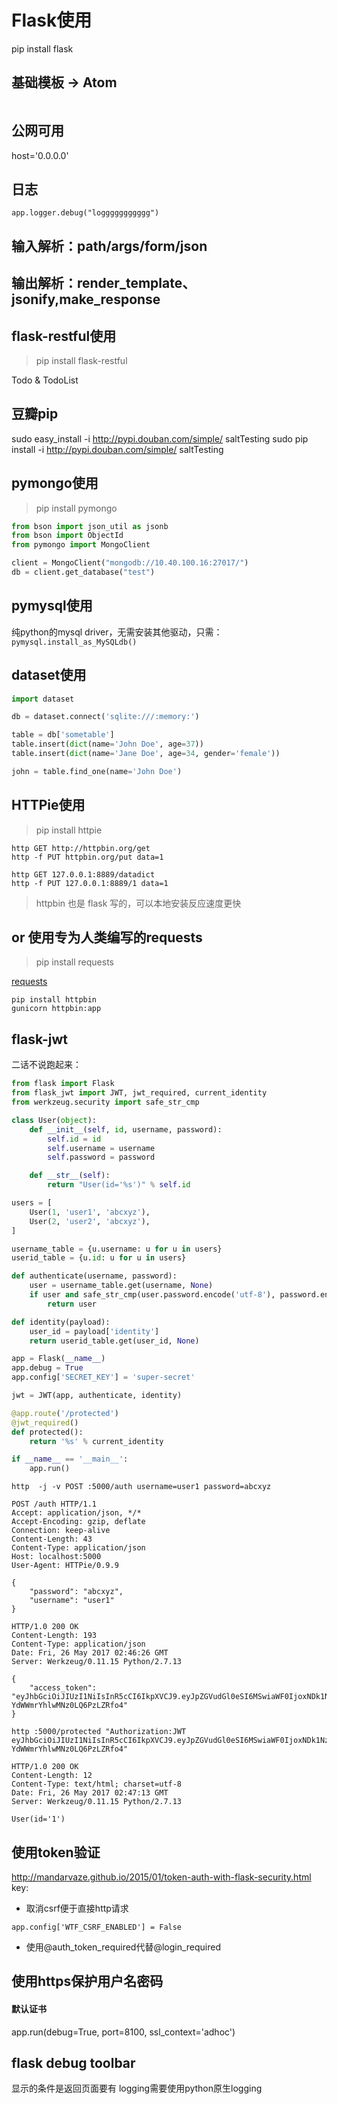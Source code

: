 
# Flask使用
pip install flask
## 基础模板 -> Atom
```
```
## 公网可用
host='0.0.0.0'
## 日志
```pythonstub
app.logger.debug("loggggggggggg")
```
## 输入解析：path/args/form/json


## 输出解析：render_template、jsonify,make_response


## flask-restful使用
> pip install flask-restful

Todo & TodoList
## 豆瓣pip
sudo easy_install -i http://pypi.douban.com/simple/ saltTesting
sudo pip install -i http://pypi.douban.com/simple/ saltTesting


## pymongo使用
> pip install pymongo

```python
from bson import json_util as jsonb
from bson import ObjectId
from pymongo import MongoClient

client = MongoClient("mongodb://10.40.100.16:27017/")
db = client.get_database("test")
```
## pymysql使用
纯python的mysql driver，无需安装其他驱动，只需：
`
pymysql.install_as_MySQLdb()
`
## dataset使用
```python
import dataset

db = dataset.connect('sqlite:///:memory:')

table = db['sometable']
table.insert(dict(name='John Doe', age=37))
table.insert(dict(name='Jane Doe', age=34, gender='female'))

john = table.find_one(name='John Doe')
```

## HTTPie使用
> pip install httpie

```
http GET http://httpbin.org/get
http -f PUT httpbin.org/put data=1

http GET 127.0.0.1:8889/datadict
http -f PUT 127.0.0.1:8889/1 data=1
```

> httpbin 也是 flask 写的，可以本地安装反应速度更快

## or 使用专为人类编写的requests
> pip install requests

[requests](http://docs.python-requests.org/zh_CN/latest/user/quickstart.html)



```text
pip install httpbin
gunicorn httpbin:app
```

## flask-jwt
二话不说跑起来：
```python
from flask import Flask
from flask_jwt import JWT, jwt_required, current_identity
from werkzeug.security import safe_str_cmp

class User(object):
    def __init__(self, id, username, password):
        self.id = id
        self.username = username
        self.password = password

    def __str__(self):
        return "User(id='%s')" % self.id

users = [
    User(1, 'user1', 'abcxyz'),
    User(2, 'user2', 'abcxyz'),
]

username_table = {u.username: u for u in users}
userid_table = {u.id: u for u in users}

def authenticate(username, password):
    user = username_table.get(username, None)
    if user and safe_str_cmp(user.password.encode('utf-8'), password.encode('utf-8')):
        return user

def identity(payload):
    user_id = payload['identity']
    return userid_table.get(user_id, None)

app = Flask(__name__)
app.debug = True
app.config['SECRET_KEY'] = 'super-secret'

jwt = JWT(app, authenticate, identity)

@app.route('/protected')
@jwt_required()
def protected():
    return '%s' % current_identity

if __name__ == '__main__':
    app.run()
```



```
http  -j -v POST :5000/auth username=user1 password=abcxyz
```

```
POST /auth HTTP/1.1
Accept: application/json, */*
Accept-Encoding: gzip, deflate
Connection: keep-alive
Content-Length: 43
Content-Type: application/json
Host: localhost:5000
User-Agent: HTTPie/0.9.9

{
    "password": "abcxyz",
    "username": "user1"
}

HTTP/1.0 200 OK
Content-Length: 193
Content-Type: application/json
Date: Fri, 26 May 2017 02:46:26 GMT
Server: Werkzeug/0.11.15 Python/2.7.13

{
    "access_token": "eyJhbGciOiJIUzI1NiIsInR5cCI6IkpXVCJ9.eyJpZGVudGl0eSI6MSwiaWF0IjoxNDk1NzY2Nzg2LCJuYmYiOjE0OTU3NjY3ODYsImV4cCI6MTQ5NTc2NzA4Nn0.4ZiutuoN39vLoJ6gt-YdWWmrYhlwMNz0LQ6PzLZRfo4"
}

```



```
http :5000/protected "Authorization:JWT eyJhbGciOiJIUzI1NiIsInR5cCI6IkpXVCJ9.eyJpZGVudGl0eSI6MSwiaWF0IjoxNDk1NzY2Nzg2LCJuYmYiOjE0OTU3NjY3ODYsImV4cCI6MTQ5NTc2NzA4Nn0.4ZiutuoN39vLoJ6gt-YdWWmrYhlwMNz0LQ6PzLZRfo4"
```

```
HTTP/1.0 200 OK
Content-Length: 12
Content-Type: text/html; charset=utf-8
Date: Fri, 26 May 2017 02:47:13 GMT
Server: Werkzeug/0.11.15 Python/2.7.13

User(id='1')
```


## 使用token验证
http://mandarvaze.github.io/2015/01/token-auth-with-flask-security.html
key:
- 取消csrf便于直接http请求
```pythonstub
app.config['WTF_CSRF_ENABLED'] = False
```

- 使用@auth_token_required代替@login_required

## 使用https保护用户名密码
#### 默认证书
app.run(debug=True, port=8100, ssl_context='adhoc')

## flask debug toolbar
显示的条件是返回页面要有<body></body>
logging需要使用python原生logging
